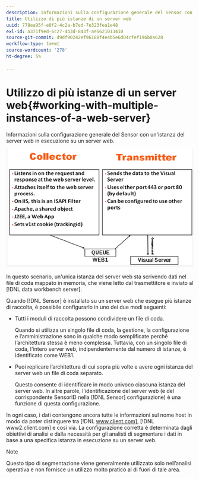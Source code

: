 ```yaml
---
description: Informazioni sulla configurazione generale del Sensor con un'istanza del server web in esecuzione su un server web.
title: Utilizzo di più istanze di un server web
uuid: 778ea95f-e0f2-4c2a-b7ed-7e323fea1e48
exl-id: a371f9ed-6c27-4b3d-843f-ae5621013410
source-git-commit: d9df90242ef96188f4e4b5e6d04cfef196b0a628
workflow-type: tm+mt
source-wordcount: '278'
ht-degree: 5%

---
```


# Utilizzo di più istanze di un server web{#working-with-multiple-instances-of-a-web-server}

Informazioni sulla configurazione generale del Sensor con un&#39;istanza del server web in esecuzione su un server web.

![](assets/web_inst.png)

In questo scenario, un&#39;unica istanza del server web sta scrivendo dati nel file di coda mappato in memoria, che viene letto dal trasmettitore e inviato al [!DNL data workbench server].

Quando [!DNL Sensor] è installato su un server web che esegue più istanze di raccolta, è possibile configurarlo in uno dei due modi seguenti:

* Tutti i moduli di raccolta possono condividere un file di coda.

   Quando si utilizza un singolo file di coda, la gestione, la configurazione e l’amministrazione sono in qualche modo semplificate perché l’architettura stessa è meno complessa. Tuttavia, con un singolo file di coda, l&#39;intero server web, indipendentemente dal numero di istanze, è identificato come WEB1.

* Puoi replicare l’architettura di cui sopra più volte e avere ogni istanza del server web un file di coda separato.

   Questo consente di identificare in modo univoco ciascuna istanza del server web. In altre parole, l&#39;identificazione del server web (e del corrispondente SensorID nella [!DNL Sensor] configurazione) è una funzione di questa configurazione.

In ogni caso, i dati contengono ancora tutte le informazioni sul nome host in modo da poter distinguere tra [!DNL www.client.com], [!DNL www2.client.com] e così via. La configurazione corretta è determinata dagli obiettivi di analisi e dalla necessità per gli analisti di segmentare i dati in base a una specifica istanza in esecuzione su un server web.

>[!NOTE]
>
>Questo tipo di segmentazione viene generalmente utilizzato solo nell’analisi operativa e non fornisce un utilizzo molto pratico al di fuori di tale area.
